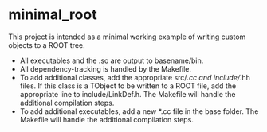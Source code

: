 minimal_root
============
This project is intended as a minimal working example of writing custom objects to a ROOT tree.

* All executables and the .so are output to basename/bin.
* All dependency-tracking is handled by the Makefile.
* To add additional classes, add the appropriate src/*.cc and include/*.hh files.
  If this class is a TObject to be written to a ROOT file, add the appropriate line to include/LinkDef.h.
  The Makefile will handle the additional compilation steps.
* To add additional executables, add a new *.cc file in the base folder.
  The Makefile will handle the additional compilation steps.
